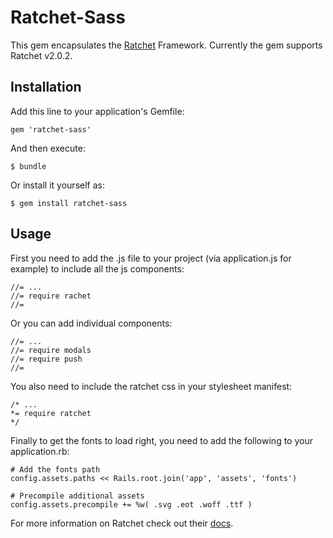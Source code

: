 # Ratchet-Sass

This gem encapsulates the [Ratchet](http://goratchet.com/) Framework. Currently the gem supports Ratchet v2.0.2.

## Installation

Add this line to your application's Gemfile:

    gem 'ratchet-sass'

And then execute:

    $ bundle

Or install it yourself as:

    $ gem install ratchet-sass

## Usage

First you need to add the .js file to your project (via application.js for example) to include all the js components:

    //= ...
    //= require rachet
    //=

Or you can add individual components:

    //= ...
    //= require modals
    //= require push
    //=

You also need to include the ratchet css in your stylesheet manifest:

    /* ...
    *= require ratchet
    */

Finally to get the fonts to load right, you need to add the following to your application.rb:

    # Add the fonts path
    config.assets.paths << Rails.root.join('app', 'assets', 'fonts')

    # Precompile additional assets
    config.assets.precompile += %w( .svg .eot .woff .ttf )

For more information on Ratchet check out their [docs](http://goratchet.com/getting-started/).
